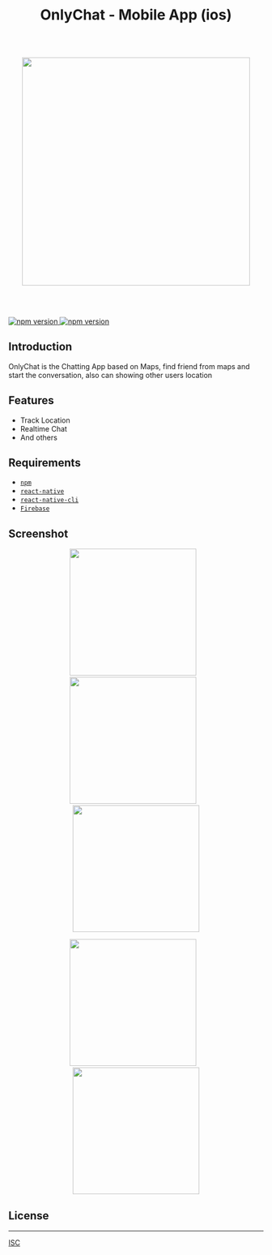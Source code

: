 <h1 align="center">OnlyChat - Mobile App (ios)</h1><br/><br/>

<p align="center">
  <img src="https://user-images.githubusercontent.com/54013498/67633007-2d1f5600-f8dd-11e9-8c41-fcd6aeceb210.png" width="450"/>
</p>



<br/><br/>

<a href="#">
  <img src="https://img.shields.io/badge/React%20Native-0.60-blue.svg?style=flat-square" alt="npm version">
</a>
<a href="#">
  <img src="https://img.shields.io/badge/Firebase-7.2.0-yellow.svg?style=flat-square" alt="npm version">
</a>


## Introduction

OnlyChat is the Chatting App based on Maps, find friend from maps and start the conversation, also can showing other users location


## Features
* Track Location
* Realtime Chat
* And others

## Requirements
* [`npm`](https://www.npmjs.com/get-npm)
* [`react-native`](https://facebook.github.io/react-native/docs/getting-started)
* [`react-native-cli`](https://facebook.github.io/react-native/docs/getting-started)
* [`Firebase`](https://firebase.google.com/)
 
## Screenshot
  <p align="center">
    <span>
      <img src="https://user-images.githubusercontent.com/54013498/67633018-4a542480-f8dd-11e9-8a2e-8eee46c94cfc.png" width="250px" />
      &nbsp;&nbsp;
      <img src="https://user-images.githubusercontent.com/54013498/67633030-6f489780-f8dd-11e9-8a7d-3b8a80132e65.png" width="250px" />
      &nbsp;&nbsp;
      <img src="https://user-images.githubusercontent.com/54013498/67633075-e67e2b80-f8dd-11e9-88e5-5ac5cf0a8736.png" width="250px" />
    </span>
    
  </p>
   <p align="center">
    <span>
     <img src="https://user-images.githubusercontent.com/54013498/67633083-0877ae00-f8de-11e9-98fe-5a2dde20f91e.png" width="250px" />
      &nbsp;&nbsp;
      <img src="https://user-images.githubusercontent.com/54013498/67633098-2c3af400-f8de-11e9-8cab-b449d57e8f01.png" width="250px" />
    </span>
  </p>
   
## License
----
[ISC](https://en.wikipedia.org/wiki/ISC_license "ISC")